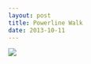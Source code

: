```yaml
---
layout: post
title: Powerline Walk
date: 2013-10-11
---
```

![](https://infinit.io/link/vokoiva8/Jb8uMjA.jpg)